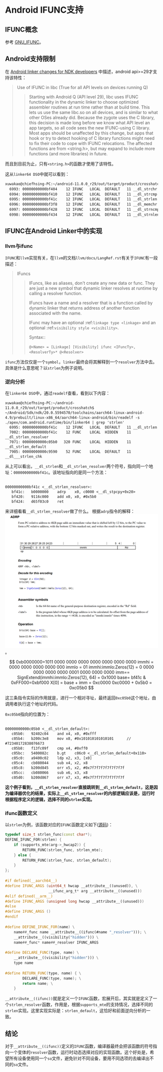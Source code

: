 # Android IFUNC支持

## IFUNC概念

参考 [GNU_IFUNC](https://sourceware.org/glibc/wiki/GNU_IFUNC)。

## Android支持限制

在 [Android linker changes for NDK developers](https://android.googlesource.com/platform/bionic/+/master/android-changes-for-ndk-developers.md) 中描述，android api>=29才支持该特性：
>Use of IFUNC in libc (True for all API levels on devices running Q)
>>Starting with Android Q (API level 29), libc uses IFUNC functionality in the dynamic linker to choose optimized assembler routines at run time rather than at build time. This lets us use the same libc.so on all devices, and is similar to what other OSes already did. Because the zygote uses the C library, this decision is made long before we know what API level an app targets, so all code sees the new IFUNC-using C library. Most apps should be unaffected by this change, but apps that hook or try to detect hooking of C library functions might need to fix their code to cope with IFUNC relocations. The affected functions are from <string.h>, but may expand to include more functions (and more libraries) in future.

而且到目前为止，只有``<string.h>``的函数才使用了该特性。

这从``linker64 DSO``中就可以看到：

```bash
xuwakao@chiefhsing-PC:~/android-11.0.0_r29/out/target/product/crosshatch$ ~/Android/Sdk/ndk/20.0.5594570/toolchains/aarch64-linux-android-4.9/prebuilt/linux-x86_64/aarch64-linux-android/bin/readelf -s ./apex/com.android.runtime/bin/linker64 | grep 'IFUNC'
  6993: 00000000000bf404    12 IFUNC   LOCAL  DEFAULT   11 __dl_strchr
  6994: 00000000000bf410    12 IFUNC   LOCAL  DEFAULT   11 __dl_strcmp
  6995: 00000000000bf41c    12 IFUNC   LOCAL  DEFAULT   11 __dl_strlen
  6996: 00000000000bf3f8    12 IFUNC   LOCAL  DEFAULT   11 __dl_memchr
  6997: 00000000000bf428    12 IFUNC   LOCAL  DEFAULT   11 __dl_strncmp
  6998: 00000000000bf434    12 IFUNC   LOCAL  DEFAULT   11 __dl_strnlen

```

## IFUNC在Android Linker中的实现

### llvm与ifunc

``IFUNC``和``llvm``实现有关，在``llvm``的文档``llvm/docs/LangRef.rst``有关于``IFUNC``有一段描述：

>IFuncs
>>IFuncs, like as aliases, don't create any new data or func. They are just a new
>>symbol that dynamic linker resolves at runtime by calling a resolver function.
>>
>>IFuncs have a name and a resolver that is a function called by dynamic linker
>>that returns address of another function associated with the name.
>>
>>IFunc may have an optional :ref:`linkage type <linkage>` and an optional
>>:ref:`visibility style <visibility>`.
>>
>>Syntax::
>>
>>``@<Name> = [Linkage] [Visibility] ifunc <IFuncTy>, <ResolverTy>* @<Resolver>``

``ifunc``方法仅仅是一个``symbol``，``linker``最终会将其解释到一个``resolver``方法中去。具体是什么意思呢？以``strlen``为例子说明。

### 逆向分析

在``linker64 DSO``中，通过``readelf``查看，看到以下内容：

```shell
xuwakao@chiefhsing-PC:~/android-11.0.0_r29/out/target/product/crosshatch$ ~/Android/Sdk/ndk/20.0.5594570/toolchains/aarch64-linux-android-4.9/prebuilt/linux-x86_64/aarch64-linux-android/bin/readelf -s ./apex/com.android.runtime/bin/linker64 | grep 'strlen'
  6995: 00000000000bf41c    12 IFUNC   LOCAL  DEFAULT   11 __dl_strlen
  7002: 00000000000bf41c    12 FUNC    LOCAL  HIDDEN    11 __dl_strlen_resolver
  7071: 00000000000c05b0   320 FUNC    LOCAL  HIDDEN    11 __dl_strlen_default
  7905: 00000000000c9590    52 FUNC    LOCAL  DEFAULT   11 __dl___strlen_chk
```

从上可以看出，``__dl_strlen``和``__dl_strlen_resolver``两个符号，指向同一个地址：``00000000000bf41c``。该地址指向的是同一个方法：

```assembly

00000000000bf41c <__dl_strlen_resolver>:
   bf41c:	b0000000 	adrp	x0, c0000 <__dl_stpcpy+0x20> 
   bf420:	9116c000 	add	x0, x0, #0x5b0
   bf424:	d65f03c0 	ret

```

来详细看看``__dl_strlen_resolver``做了什么。
根据``adrp``指令的解释：![adrp instr](https://github.com/xuwakao/wakao-assets/blob/master/aosp/arm64_instr_ADRP.png?raw=true)。

```math

0xb0000000=1011 0000 0000 0000 0000 0000 0000 0000

immhi = 0000 0000 0000 0000 000
immlo = 01
immhi:immlo:Zeros(12) = 0 0000 0000 0000 0000 0001 0000 0000 0000

imm== SignExtend(immhi:immlo:Zeros(12), 64) = 0x1000

base= bf41c & 0xFF000=0xbf000

X[0] = base + imm = 0xc0000

0xc0000 + 0x5b0 = 0xc05b0

```

这三条指令实际的作用就是，进行一个相对寻址，最终返回``0xc05b0``这个地址，由调用者执行这个地址的代码。

``0xc05b0``指向的位置为：

```assembly

00000000000c05b0 <__dl_strlen_default>:
   c05b0:	92402c04 	and	x4, x0, #0xfff
   c05b4:	b200c3e8 	mov	x8, #0x101010101010101     	// #72340172838076673
   c05b8:	f13fc09f 	cmp	x4, #0xff0
   c05bc:	5400082c 	b.gt	c06c0 <__dl_strlen_default+0x110>
   c05c0:	a9400c02 	ldp	x2, x3, [x0]
   c05c4:	cb080044 	sub	x4, x2, x8
   c05c8:	b200d845 	orr	x5, x2, #0x7f7f7f7f7f7f7f7f
   c05cc:	cb080066 	sub	x6, x3, x8
   c05d0:	b200d867 	orr	x7, x3, #0x7f7f7f7f7f7f7f7f

```

**这个例子看到，``__dl_strlen_resolver``直接跳转到``__dl_strlen_default``，这是因为编译器优化的结果，实际上``__dl_strlen_resolver``的内部逻辑应该是，运行时根据程序定义的逻辑，选择不同的``strlen``实现。**

### ifunc函数定义

以``strlen``为例，该函数对应的``IFUNC``函数定义如下([源码](bionic/libc/arch-arm64/dynamic_function_dispatch.cpp))：

```cpp
typedef size_t strlen_func(const char*);
DEFINE_IFUNC_FOR(strlen) {
    if (supports_mte(arg->_hwcap2)) {
        RETURN_FUNC(strlen_func, strlen_mte);
    } else {
        RETURN_FUNC(strlen_func, strlen_default);
    }
};

#if defined(__aarch64__)
#define IFUNC_ARGS (uint64_t hwcap __attribute__((unused)), \
                    __ifunc_arg_t* arg __attribute__((unused)))
#elif defined(__arm__)
#define IFUNC_ARGS (unsigned long hwcap __attribute__((unused)))
#else
#define IFUNC_ARGS ()
#endif

#define DEFINE_IFUNC_FOR(name) \
    name##_func name __attribute__((ifunc(#name "_resolver"))); \
    __attribute__((visibility("hidden"))) \
    name##_func* name##_resolver IFUNC_ARGS

#define DECLARE_FUNC(type, name) \
    __attribute__((visibility("hidden"))) \
    type name

#define RETURN_FUNC(type, name) { \
        DECLARE_FUNC(type, name); \
        return name; \
    }
```

``__attribute__((ifunc))``就是定义一个``IFUNC``函数，宏展开后，其实就是定义了一个``strlen_resolver``函数，作用是，根据``supports_mte``的支持情况，选择不同的``strlen``实现。这里实现实际是：``strlen_default``，这恰好和前面逆向分析的一致。

## 结论

对于``__attribute__((ifunc))``定义的``IFUNC``函数，编译器最终会把该函数的符号指向一个变体的``resolver``函数，运行时动态选择对应的实现函数。这个好处是，希望所有设备使用同一个``so``文件，避免针对不同设备，要用不同选项的去编译出不同的``so``文件。
